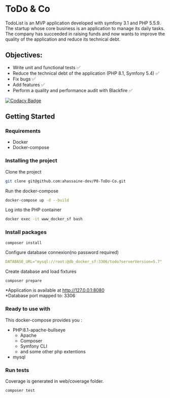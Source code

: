 # ToDo & Co

TodoList is an MVP application developed with symfony 3.1 and PHP 5.5.9. The startup
whose core business is an application to manage its daily tasks.
The company has succeeded in raising funds and now wants to improve the quality of the application
and reduce its technical debt.

## Objectives:

- Write unit and functional tests :white_check_mark:
- Reduce the technical debt of the application (PHP 8.1, Symfony 5.4) :white_check_mark:
- Fix bugs :white_check_mark:
- Add features :white_check_mark:
- Perform a quality and performance audit with Blackfire :white_check_mark:

[![Codacy Badge](https://app.codacy.com/project/badge/Grade/2d957a63a27f4d9c8787d85e77877e1f)](https://www.codacy.com/gh/ahassaine-dev/P8-ToDo-Co/dashboard?utm_source=github.com&amp;utm_medium=referral&amp;utm_content=ahassaine-dev/P8-ToDo-Co&amp;utm_campaign=Badge_Grade)

## Getting Started

### Requirements

- Docker
- Docker-compose

### Installing the project

Clone the project

```bash
git clone git@github.com:ahassaine-dev/P8-ToDo-Co.git
```

Run the docker-compose

```bash
docker-compose up -d --build
```

Log into the PHP container

```bash
docker exec -it www_docker_sf bash
```

### Install packages
```
composer install
```

Configure database connexion(no password required)
```yaml
DATABASE_URL="mysql://root:@db_docker_sf:3306/todo?serverVersion=5.7"
```

Create database and load fixtures
```bash
composer prepare
```

*Application is available at http://127.0.0.1:8080 \
*Database port mapped to: 3306 

### Ready to use with

This docker-compose provides you :

- PHP:8.1-apache-bullseye
  - Apache
  - Composer
  - Symfony CLI
  - and some other php extentions
- mysql

### Run tests
Coverage is generated in web/coverage folder.
```bash
composer test
```
